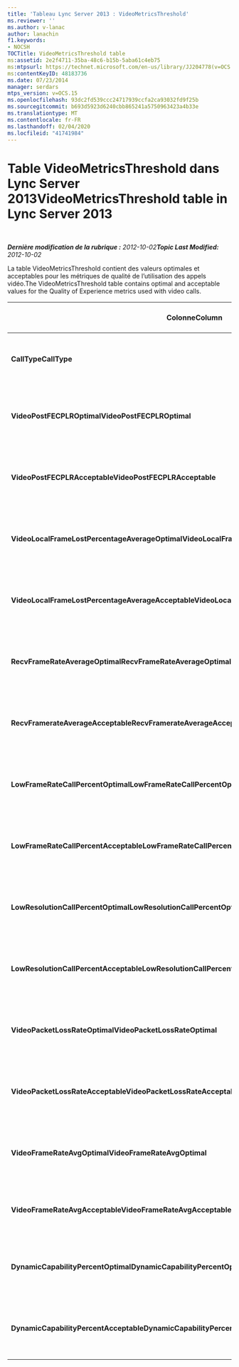 ```yaml
---
title: 'Tableau Lync Server 2013 : VideoMetricsThreshold'
ms.reviewer: ''
ms.author: v-lanac
author: lanachin
f1.keywords:
- NOCSH
TOCTitle: VideoMetricsThreshold table
ms:assetid: 2e2f4711-35ba-48c6-b15b-5aba61c4eb75
ms:mtpsurl: https://technet.microsoft.com/en-us/library/JJ204778(v=OCS.15)
ms:contentKeyID: 48183736
ms.date: 07/23/2014
manager: serdars
mtps_version: v=OCS.15
ms.openlocfilehash: 93dc2fd539ccc24717939ccfa2ca93032fd9f25b
ms.sourcegitcommit: b693d5923d6240cbb865241a5750963423a4b33e
ms.translationtype: MT
ms.contentlocale: fr-FR
ms.lasthandoff: 02/04/2020
ms.locfileid: "41741984"
---
```

<div data-xmlns="http://www.w3.org/1999/xhtml">

<div class="topic" data-xmlns="http://www.w3.org/1999/xhtml" data-msxsl="urn:schemas-microsoft-com:xslt" data-cs="http://msdn.microsoft.com/en-us/">

<div data-asp="http://msdn2.microsoft.com/asp">

# <a name="videometricsthreshold-table-in-lync-server-2013"></a><span data-ttu-id="6fa16-102">Table VideoMetricsThreshold dans Lync Server 2013</span><span class="sxs-lookup"><span data-stu-id="6fa16-102">VideoMetricsThreshold table in Lync Server 2013</span></span>

</div>

<div id="mainSection">

<div id="mainBody">

<span> </span>

<span data-ttu-id="6fa16-103">_**Dernière modification de la rubrique :** 2012-10-02_</span><span class="sxs-lookup"><span data-stu-id="6fa16-103">_**Topic Last Modified:** 2012-10-02_</span></span>

<span data-ttu-id="6fa16-104">La table VideoMetricsThreshold contient des valeurs optimales et acceptables pour les métriques de qualité de l’utilisation des appels vidéo.</span><span class="sxs-lookup"><span data-stu-id="6fa16-104">The VideoMetricsThreshold table contains optimal and acceptable values for the Quality of Experience metrics used with video calls.</span></span>


<table>
<colgroup>
<col style="width: 25%" />
<col style="width: 25%" />
<col style="width: 25%" />
<col style="width: 25%" />
</colgroup>
<thead>
<tr class="header">
<th><span data-ttu-id="6fa16-105"><strong>Colonne</strong></span><span class="sxs-lookup"><span data-stu-id="6fa16-105"><strong>Column</strong></span></span></th>
<th><span data-ttu-id="6fa16-106"><strong>Type de données</strong></span><span class="sxs-lookup"><span data-stu-id="6fa16-106"><strong>Data Type</strong></span></span></th>
<th><span data-ttu-id="6fa16-107"><strong>Clé/Index</strong></span><span class="sxs-lookup"><span data-stu-id="6fa16-107"><strong>Key/Index</strong></span></span></th>
<th><span data-ttu-id="6fa16-108"><strong>Détails</strong></span><span class="sxs-lookup"><span data-stu-id="6fa16-108"><strong>Details</strong></span></span></th>
</tr>
</thead>
<tbody>
<tr class="odd">
<td><p><span data-ttu-id="6fa16-109"><strong>CallType</strong></span><span class="sxs-lookup"><span data-stu-id="6fa16-109"><strong>CallType</strong></span></span></p></td>
<td><p><span data-ttu-id="6fa16-110">int</span><span class="sxs-lookup"><span data-stu-id="6fa16-110">int</span></span></p></td>
<td><p><span data-ttu-id="6fa16-111">Principal</span><span class="sxs-lookup"><span data-stu-id="6fa16-111">Primary</span></span></p></td>
<td><p><span data-ttu-id="6fa16-112">Type d’appel placé.</span><span class="sxs-lookup"><span data-stu-id="6fa16-112">Type of call that was placed.</span></span></p></td>
</tr>
<tr class="even">
<td><p><span data-ttu-id="6fa16-113"><strong>VideoPostFECPLROptimal</strong></span><span class="sxs-lookup"><span data-stu-id="6fa16-113"><strong>VideoPostFECPLROptimal</strong></span></span></p></td>
<td><p><span data-ttu-id="6fa16-114">décimale (5 ; 2)</span><span class="sxs-lookup"><span data-stu-id="6fa16-114">decimal(5,2)</span></span></p></td>
<td></td>
<td><p><span data-ttu-id="6fa16-115">La valeur par défaut est 0,05.</span><span class="sxs-lookup"><span data-stu-id="6fa16-115">The default value is 0.05.</span></span></p></td>
</tr>
<tr class="odd">
<td><p><span data-ttu-id="6fa16-116"><strong>VideoPostFECPLRAcceptable</strong></span><span class="sxs-lookup"><span data-stu-id="6fa16-116"><strong>VideoPostFECPLRAcceptable</strong></span></span></p></td>
<td><p><span data-ttu-id="6fa16-117">décimale (5 ; 2)</span><span class="sxs-lookup"><span data-stu-id="6fa16-117">decimal(5,2)</span></span></p></td>
<td></td>
<td><p><span data-ttu-id="6fa16-118">La valeur par défaut est 0,10.</span><span class="sxs-lookup"><span data-stu-id="6fa16-118">The default value is 0.10.</span></span></p></td>
</tr>
<tr class="even">
<td><p><span data-ttu-id="6fa16-119"><strong>VideoLocalFrameLostPercentageAverageOptimal</strong></span><span class="sxs-lookup"><span data-stu-id="6fa16-119"><strong>VideoLocalFrameLostPercentageAverageOptimal</strong></span></span></p></td>
<td><p><span data-ttu-id="6fa16-120">décimale (5 ; 2)</span><span class="sxs-lookup"><span data-stu-id="6fa16-120">decimal(5,2)</span></span></p></td>
<td></td>
<td><p><span data-ttu-id="6fa16-121">La valeur par défaut est 5,0.</span><span class="sxs-lookup"><span data-stu-id="6fa16-121">The default value is 5.0.</span></span></p></td>
</tr>
<tr class="odd">
<td><p><span data-ttu-id="6fa16-122"><strong>VideoLocalFrameLostPercentageAverageAcceptable</strong></span><span class="sxs-lookup"><span data-stu-id="6fa16-122"><strong>VideoLocalFrameLostPercentageAverageAcceptable</strong></span></span></p></td>
<td><p><span data-ttu-id="6fa16-123">décimale (5 ; 2)</span><span class="sxs-lookup"><span data-stu-id="6fa16-123">decimal(5,2)</span></span></p></td>
<td></td>
<td><p><span data-ttu-id="6fa16-124">La valeur par défaut est 10,0.</span><span class="sxs-lookup"><span data-stu-id="6fa16-124">The default value is 10.0.</span></span></p></td>
</tr>
<tr class="even">
<td><p><span data-ttu-id="6fa16-125"><strong>RecvFrameRateAverageOptimal</strong></span><span class="sxs-lookup"><span data-stu-id="6fa16-125"><strong>RecvFrameRateAverageOptimal</strong></span></span></p></td>
<td><p><span data-ttu-id="6fa16-126">décimale (9 ; 4)</span><span class="sxs-lookup"><span data-stu-id="6fa16-126">decimal(9,4)</span></span></p></td>
<td></td>
<td><p><span data-ttu-id="6fa16-127">La valeur par défaut est 12,0000.</span><span class="sxs-lookup"><span data-stu-id="6fa16-127">The default value is 12.0000.</span></span></p></td>
</tr>
<tr class="odd">
<td><p><span data-ttu-id="6fa16-128"><strong>RecvFramerateAverageAcceptable</strong></span><span class="sxs-lookup"><span data-stu-id="6fa16-128"><strong>RecvFramerateAverageAcceptable</strong></span></span></p></td>
<td><p><span data-ttu-id="6fa16-129">décimale (9 ; 4)</span><span class="sxs-lookup"><span data-stu-id="6fa16-129">decimal(9,4)</span></span></p></td>
<td></td>
<td><p><span data-ttu-id="6fa16-130">La valeur par défaut est 7,0000.</span><span class="sxs-lookup"><span data-stu-id="6fa16-130">The default value is 7.0000.</span></span></p></td>
</tr>
<tr class="even">
<td><p><span data-ttu-id="6fa16-131"><strong>LowFrameRateCallPercentOptimal</strong></span><span class="sxs-lookup"><span data-stu-id="6fa16-131"><strong>LowFrameRateCallPercentOptimal</strong></span></span></p></td>
<td><p><span data-ttu-id="6fa16-132">décimale (5 ; 2)</span><span class="sxs-lookup"><span data-stu-id="6fa16-132">decimal(5,2)</span></span></p></td>
<td></td>
<td><p><span data-ttu-id="6fa16-133">La valeur par défaut est 5,0.</span><span class="sxs-lookup"><span data-stu-id="6fa16-133">The default value is 5.0.</span></span></p></td>
</tr>
<tr class="odd">
<td><p><span data-ttu-id="6fa16-134"><strong>LowFrameRateCallPercentAcceptable</strong></span><span class="sxs-lookup"><span data-stu-id="6fa16-134"><strong>LowFrameRateCallPercentAcceptable</strong></span></span></p></td>
<td><p><span data-ttu-id="6fa16-135">décimale (5 ; 2)</span><span class="sxs-lookup"><span data-stu-id="6fa16-135">decimal(5,2)</span></span></p></td>
<td></td>
<td><p><span data-ttu-id="6fa16-136">La valeur par défaut est 10.0/</span><span class="sxs-lookup"><span data-stu-id="6fa16-136">The default value is 10.0/</span></span></p></td>
</tr>
<tr class="even">
<td><p><span data-ttu-id="6fa16-137"><strong>LowResolutionCallPercentOptimal</strong></span><span class="sxs-lookup"><span data-stu-id="6fa16-137"><strong>LowResolutionCallPercentOptimal</strong></span></span></p></td>
<td><p><span data-ttu-id="6fa16-138">décimale (5 ; 2)</span><span class="sxs-lookup"><span data-stu-id="6fa16-138">decimal(5,2)</span></span></p></td>
<td></td>
<td><p><span data-ttu-id="6fa16-139">La valeur par défaut est 5,0.</span><span class="sxs-lookup"><span data-stu-id="6fa16-139">The default value is 5.0.</span></span></p></td>
</tr>
<tr class="odd">
<td><p><span data-ttu-id="6fa16-140"><strong>LowResolutionCallPercentAcceptable</strong></span><span class="sxs-lookup"><span data-stu-id="6fa16-140"><strong>LowResolutionCallPercentAcceptable</strong></span></span></p></td>
<td><p><span data-ttu-id="6fa16-141">décimale (5 ; 2)</span><span class="sxs-lookup"><span data-stu-id="6fa16-141">decimal(5,2)</span></span></p></td>
<td></td>
<td><p><span data-ttu-id="6fa16-142">La valeur par défaut est 10,0.</span><span class="sxs-lookup"><span data-stu-id="6fa16-142">The default value is 10.0.</span></span></p></td>
</tr>
<tr class="even">
<td><p><span data-ttu-id="6fa16-143"><strong>VideoPacketLossRateOptimal</strong></span><span class="sxs-lookup"><span data-stu-id="6fa16-143"><strong>VideoPacketLossRateOptimal</strong></span></span></p></td>
<td><p><span data-ttu-id="6fa16-144">foat</span><span class="sxs-lookup"><span data-stu-id="6fa16-144">foat</span></span></p></td>
<td></td>
<td><p><span data-ttu-id="6fa16-145">La valeur par défaut est 0,05.</span><span class="sxs-lookup"><span data-stu-id="6fa16-145">The default value is 0.05.</span></span></p></td>
</tr>
<tr class="odd">
<td><p><span data-ttu-id="6fa16-146"><strong>VideoPacketLossRateAcceptable</strong></span><span class="sxs-lookup"><span data-stu-id="6fa16-146"><strong>VideoPacketLossRateAcceptable</strong></span></span></p></td>
<td><p><span data-ttu-id="6fa16-147">float</span><span class="sxs-lookup"><span data-stu-id="6fa16-147">float</span></span></p></td>
<td></td>
<td><p><span data-ttu-id="6fa16-148">La valeur par défaut est 0,10.</span><span class="sxs-lookup"><span data-stu-id="6fa16-148">The default value is 0.10.</span></span></p></td>
</tr>
<tr class="even">
<td><p><span data-ttu-id="6fa16-149"><strong>VideoFrameRateAvgOptimal</strong></span><span class="sxs-lookup"><span data-stu-id="6fa16-149"><strong>VideoFrameRateAvgOptimal</strong></span></span></p></td>
<td><p><span data-ttu-id="6fa16-150">float</span><span class="sxs-lookup"><span data-stu-id="6fa16-150">float</span></span></p></td>
<td></td>
<td><p><span data-ttu-id="6fa16-151">La valeur par défaut est 12.</span><span class="sxs-lookup"><span data-stu-id="6fa16-151">The default value is 12.</span></span></p></td>
</tr>
<tr class="odd">
<td><p><span data-ttu-id="6fa16-152"><strong>VideoFrameRateAvgAcceptable</strong></span><span class="sxs-lookup"><span data-stu-id="6fa16-152"><strong>VideoFrameRateAvgAcceptable</strong></span></span></p></td>
<td><p><span data-ttu-id="6fa16-153">float</span><span class="sxs-lookup"><span data-stu-id="6fa16-153">float</span></span></p></td>
<td></td>
<td><p><span data-ttu-id="6fa16-154">La valeur par défaut est 7.</span><span class="sxs-lookup"><span data-stu-id="6fa16-154">The default value is 7.</span></span></p></td>
</tr>
<tr class="even">
<td><p><span data-ttu-id="6fa16-155"><strong>DynamicCapabilityPercentOptimal</strong></span><span class="sxs-lookup"><span data-stu-id="6fa16-155"><strong>DynamicCapabilityPercentOptimal</strong></span></span></p></td>
<td><p><span data-ttu-id="6fa16-156">décimale (5 ; 2)</span><span class="sxs-lookup"><span data-stu-id="6fa16-156">decimal(5,2)</span></span></p></td>
<td></td>
<td><p><span data-ttu-id="6fa16-157">La valeur par défaut est 5,00.</span><span class="sxs-lookup"><span data-stu-id="6fa16-157">The default value is 5.00.</span></span></p></td>
</tr>
<tr class="odd">
<td><p><span data-ttu-id="6fa16-158"><strong>DynamicCapabilityPercentAcceptable</strong></span><span class="sxs-lookup"><span data-stu-id="6fa16-158"><strong>DynamicCapabilityPercentAcceptable</strong></span></span></p></td>
<td><p><span data-ttu-id="6fa16-159">décimale (5 ; 2)</span><span class="sxs-lookup"><span data-stu-id="6fa16-159">decimal(5,2)</span></span></p></td>
<td></td>
<td><p><span data-ttu-id="6fa16-160">La valeur par défaut est 10,00.</span><span class="sxs-lookup"><span data-stu-id="6fa16-160">The default value is 10.00.</span></span></p></td>
</tr>
</tbody>
</table>


</div>

<span> </span>

</div>

</div>

</div>

